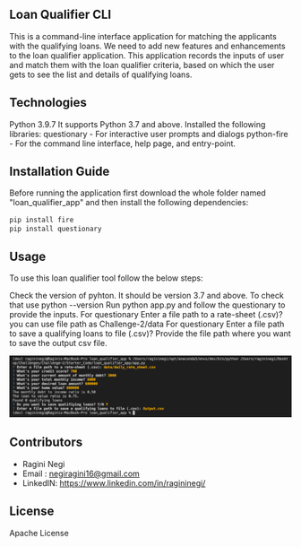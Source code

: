 ## Loan Qualifier CLI

This is a command-line interface application for matching the applicants with the qualifying loans. We need to add new features and enhancements to the loan qualifier application. This application records the inputs of user and match them with the loan qualifier criteria, based on which the user gets to see the list and details of qualifying loans. 

## Technologies

Python 3.9.7
It supports Python 3.7 and above.
Installed the following libraries:
questionary - For interactive user prompts and dialogs
python-fire - For the command line interface, help page, and entry-point.


## Installation Guide

Before running the application first download the whole folder named "loan_qualifier_app" and then install the following dependencies:

```
pip install fire
pip install questionary
```

## Usage

To use this loan qualifier tool follow the below steps:

Check the version of pyhton. It should be version 3.7 and above. To check that use python --version
Run python app.py and follow the questionary to provide the inputs.
For questionary Enter a file path to a rate-sheet (.csv)? you can use file path as Challenge-2/data
For questionary Enter a file path to save a qualifying loans to file (.csv)? Provide the file path where you want to save the output csv file.

![Code_screenshot](Images/Code_screenshot.png)


## Contributors

* Ragini Negi 
* Email : negiragini16@gmail.com 
* LinkedIN: https://www.linkedin.com/in/ragininegi/


## License
Apache License
